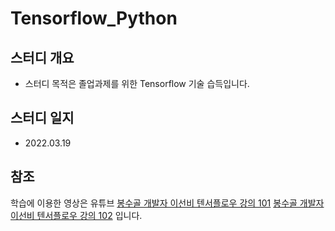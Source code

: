 Tensorflow_Python
==========================

## 스터디 개요

- 스터디 목적은 졸업과제를 위한 Tensorflow 기술 습득입니다.

## 스터디 일지

- 2022.03.19




## 참조


학습에 이용한 영상은 유튜브 
[봉수골 개발자 이선비 텐서플로우 강의 101](https://www.youtube.com/watch?v=auCw6qikSYs&list=PLl1irxoYh2wyLwJutUZx5Q_QEEDZoXBnz)
[봉수골 개발자 이선비 텐서플로우 강의 102](https://www.youtube.com/watch?v=MMEoEJIXd7E&list=PLl1irxoYh2wzOOU9hvJqMYc215wAlxrpp&index=2) 입니다.
